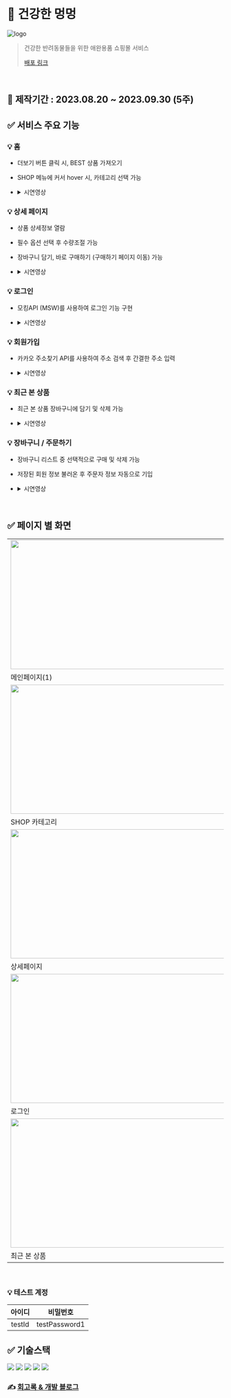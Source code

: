# 🐶 건강한 멍멍
![logo](https://github.com/mimkong/meongmeong/assets/104357796/cbfac2df-7d32-4770-b6c1-b079b52b8b10)
> 건강한 반려동물들을 위한 애완용품 쇼핑몰 서비스
>
> [배포 링크](https://meongmeong.vercel.app/)
<br>

## 📅 제작기간 : 2023.08.20 ~ 2023.09.30 (5주)

## ✅ 서비스 주요 기능
### 💡 홈
- 더보기 버튼 클릭 시, BEST 상품 가져오기
- SHOP 메뉴에 커서 hover 시, 카테고리 선택 가능
- <details>
  <summary>시연영상</summary>
  
  <img src="https://github.com/mimkong/meongmeong/assets/104357796/6a714a66-9aa1-4989-92ff-69ad813c6a70">
  </details>

### 💡 상세 페이지
- 상품 상세정보 열람
- 필수 옵션 선택 후 수량조절 가능
- 장바구니 담기, 바로 구매하기 (구매하기 페이지 이동) 가능
- <details>
  <summary>시연영상</summary>
  
  <img src="https://github.com/mimkong/meongmeong/assets/104357796/e15d1667-c52d-4e2f-bc35-22b602c045f6">
  </details>

### 💡 로그인
- 모킹API (MSW)를 사용하여 로그인 기능 구현
- <details>
  <summary>시연영상</summary>
  
  <img src="https://github.com/mimkong/meongmeong/assets/104357796/486f3152-050e-4fb7-a279-ec7816491da4">
  </details>

### 💡 회원가입
- 카카오 주소찾기 API를 사용하여 주소 검색 후 간결한 주소 입력
- <details>
  <summary>시연영상</summary>
  
  <img src="https://github.com/mimkong/meongmeong/assets/104357796/4af688f9-e8d9-4c28-9be4-31e909820e59">
  </details>

### 💡 최근 본 상품
- 최근 본 상품 장바구니에 담기 및 삭제 가능
- <details>
  <summary>시연영상</summary>
  
  <img src="https://github.com/mimkong/meongmeong/assets/104357796/7e70986e-12c1-4fea-8636-529e62df35c5">
  </details>

### 💡 장바구니 / 주문하기
- 장바구니 리스트 중 선택적으로 구매 및 삭제 가능
- 저장된 회원 정보 불러온 후 주문자 정보 자동으로 기입
- <details>
  <summary>시연영상</summary>

  <img src="https://github.com/mimkong/meongmeong/assets/104357796/414aba2f-9100-478a-9dc9-1f442bb0c4fd">
</details>
<br>

## ✅ 페이지 별 화면

|||
|------|------|
|<img src="https://github.com/mimkong/meongmeong/assets/104357796/0ef347dd-7232-446f-81c0-662263fc5433"  width="500" height="300"/>|<img src="https://github.com/mimkong/meongmeong/assets/104357796/be734656-fbe5-409d-80d3-e52d97f01ebf"  width="500" height="300"/>|
|메인페이지(1)|메인페이지(2)|
|<img src="https://github.com/mimkong/meongmeong/assets/104357796/fa3e1fb9-6b93-481f-a25b-f8478999d56c"  width="500" height="300"/>|<img src="https://github.com/mimkong/meongmeong/assets/104357796/0ef347dd-7232-446f-81c0-662263fc5433"  width="500" height="300"/>|
|SHOP 카테고리|BEST|
|<img src="https://github.com/mimkong/meongmeong/assets/104357796/29e83d1c-3e5b-42a9-a797-6af3a68ba766"  width="500" height="300"/>|<img src="https://github.com/mimkong/meongmeong/assets/104357796/be734656-fbe5-409d-80d3-e52d97f01ebf"  width="500" height="300"/>|
|상세페이지|장바구니|
|<img src="https://github.com/mimkong/meongmeong/assets/104357796/0534376d-8d9a-421e-b87b-963ad758d478"  width="500" height="300"/>|<img src="https://github.com/mimkong/meongmeong/assets/104357796/22cca43d-96f6-4fd3-a165-13ca09123e8f"  width="500" height="300"/>|
|로그인|회원가입|
|<img src="https://github.com/mimkong/meongmeong/assets/104357796/ee4dcbfc-88df-48cf-bc94-912505069b8d"  width="500" height="300"/>|<img src="https://github.com/mimkong/meongmeong/assets/104357796/10a4deab-c348-452e-99e3-447b89bea2cf"  width="500" height="300"/>|
|최근 본 상품|결제하기|

<br>

### 💡 테스트 계정
|아이디|비밀번호|
|:---:|:---:|
|testId|testPassword1|


## ✅ 기술스택
<img src="https://img.shields.io/badge/html5-E34F26?style=for-the-badge&logo=html5&logoColor=white"> <img src="https://img.shields.io/badge/CSS-1572B6?style=for-the-badge&logo=CSS3&logoColor=white"> <img src="https://img.shields.io/badge/JavaScript-F7DF1E?style=for-the-badge&logo=JavaScript&logoColor=white"> <img src="https://img.shields.io/badge/React-61DAFB?style=for-the-badge&logo=React&logoColor=white"> <img src="https://img.shields.io/badge/Redux-764ABC?style=for-the-badge&logo=Redux&logoColor=white">

### ✍ [회고록 & 개발 블로그](https://velog.io/@x5foddl/Project-%EC%87%BC%ED%95%91%EB%AA%B0-%EA%B8%B0%ED%9A%8D%EC%95%88)



